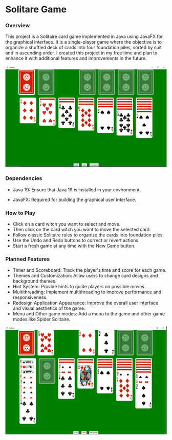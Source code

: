 # Solitare Game
### Overview

This project is a Solitaire card game implemented in Java using JavaFX for the 
graphical interface. It is a single-player game where the objective is to 
organize a shuffled deck of cards into four foundation piles, sorted by suit 
and in ascending order. I created this project in my free time and plan to enhance 
it with additional features and improvements in the future.

<img src="demo/main.png">

### Dependencies

- Java 19: Ensure that Java 19 is installed in your environment.

- JavaFX: Required for building the graphical user interface.

### How to Play

- Click on a card witch you want to select and move.
- Then click on the card witch you want to move the selected card.
- Follow classic Solitaire rules to organize the cards into foundation piles.
- Use the Undo and Redo buttons to correct or revert actions.
- Start a fresh game at any time with the New Game button.

### Planned Features

- Timer and Scoreboard: Track the player's time and score for each game.
- Themes and Customization: Allow users to change card designs and background themes.
- Hint System: Provide hints to guide players on possible moves.
- Multithreading: Implement multithreading to improve performance and responsiveness.
- Redesign Application Appearance: Improve the overall user interface and visual aesthetics of the game.
- Menu and Other game modes: Add a menu to the game and other game modes like Spider Solitaire.

<img src="demo/half_resolved.png">